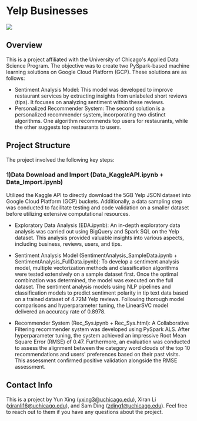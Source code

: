 # Yelp Businesses 

![](Pres_first_page.png)

## Overview
This is a project affiliated with the University of Chicago's Applied Data Science Program. The objective was to create two PySpark-based machine learning solutions on Google Cloud Platform (GCP). These solutions are as follows:

- Sentiment Analysis Model: This model was developed to improve restaurant services by extracting insights from unlabeled short reviews (tips). It focuses on analyzing sentiment within these reviews.
- Personalized Recommender System: The second solution is a personalized recommender system, incorporating two distinct algorithms. One algorithm recommends top users for restaurants, while the other suggests top restaurants to users.

## Project Structure
The project involved the following key steps:

### 1)Data Download and Import (Data_KaggleAPI.ipynb + Data_Import.ipynb)
Utilized the Kaggle API to directly download the 5GB Yelp JSON dataset into Google Cloud Platform (GCP) buckets. Additionally, a data sampling step was conducted to facilitate testing and code validation on a smaller dataset before utilizing extensive computational resources.

- Exploratory Data Analysis (EDA.ipynb): An in-depth exploratory data analysis was carried out using BigQuery and Spark SQL on the Yelp dataset. This analysis provided valuable insights into various aspects, including business, reviews, users, and tips.

- Sentiment Analysis Model (SentimentAnalysis_SampleData.ipynb + SentimentAnalysis_FullData.ipynb): To develop a sentiment analysis model, multiple vectorization methods and classification algorithms were tested extensively on a sample dataset first. Once the optimal combination was determined, the model was executed on the full dataset. The sentiment analysis models using NLP pipelines and classification models to predict sentiment polarity in tip text data based on a trained dataset of 4.72M Yelp reviews. Following thorough model comparisons and hyperparameter tuning, the LinearSVC model delivered an accuracy rate of 0.8978.

- Recommender System (Rec_Sys.ipynb + Rec_Sys.html): A Collaborative Filtering recommender system was developed using PySpark ALS. After hyperparameter tuning, the system achieved an impressive Root Mean Square Error (RMSE) of 0.47. Furthermore, an evaluation was conducted to assess the alignment between the category word clouds of the top 10 recommendations and users' preferences based on their past visits. This assessment confirmed positive validation alongside the RMSE assessment.

## Contact Info
This is a project by Yun Xing ([yxing3@uchicago.edu](mailto:yxing3@uchicago.edu)), Xiran Li ([xiranli16@uchicago.edu](mailto:xiranli16@uchicago.edu)), and Sam Ding ([zding1@uchicago.edu](mailto:zding1@uchicago.edu)). 
Feel free to reach out to them if you have any questions about the project.
